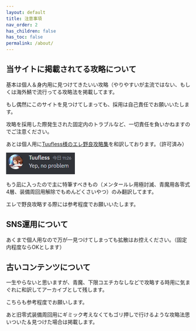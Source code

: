 ```yaml
---
layout: default
title: 注意事項
nav_order: 2
has_children: false
has_toc: false
permalink: /about/
---
```


## 当サイトに掲載されてる攻略について

基本は個人＆身内用に見つけてきたいい攻略（やりやすいが主流ではない、もしくは海外鯖で流行ってる攻略法を掲載してます。

もし偶然にこのサイトを見つけてしまっても、採用は自己責任でお願いいたします。

攻略を採用した際発生された固定内のトラブルなど、一切責任を負いかねますのでご注意ください。

あとは個人用に[Tuufless様のエレ野良攻略集](https://tuufless.github.io/FFXIV-Elemental-Raid-Macros/)を和訳しております。（許可済み）

![](assets/iroiro/shounin.png)

もう凪に入ったので主に特筆すべきもの（メンタールレ用極討滅、青魔用各零式4層、装備周回用解除でもめんどくさいやつ）のみ翻訳してます。

エレで野良攻略する際には参考程度でお願いいたします。

## SNS運用について

あくまで個人用なので万が一見つけてしまっても拡散はお控えください。（固定内程度ならOKとします）

## 古いコンテンツについて

一生やらないと思いますが、青魔、下限コエチカなしなどで攻略する時用に気まぐれに和訳してアーカイブとして残します。

こちらも参考程度でお願いします。

あと旧零式装備周回用にギミック考えなくてもゴリ押しで行けるような攻略法思いついた＆見つけた場合は掲載します。
